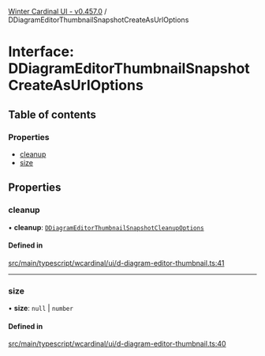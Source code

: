 [Winter Cardinal UI - v0.457.0](../index.md) / DDiagramEditorThumbnailSnapshotCreateAsUrlOptions

# Interface: DDiagramEditorThumbnailSnapshotCreateAsUrlOptions

## Table of contents

### Properties

- [cleanup](DDiagramEditorThumbnailSnapshotCreateAsUrlOptions.md#cleanup)
- [size](DDiagramEditorThumbnailSnapshotCreateAsUrlOptions.md#size)

## Properties

### cleanup

• **cleanup**: [`DDiagramEditorThumbnailSnapshotCleanupOptions`](DDiagramEditorThumbnailSnapshotCleanupOptions.md)

#### Defined in

[src/main/typescript/wcardinal/ui/d-diagram-editor-thumbnail.ts:41](https://github.com/winter-cardinal/winter-cardinal-ui/blob/v0.457.0/src/main/typescript/wcardinal/ui/d-diagram-editor-thumbnail.ts#L41)

___

### size

• **size**: ``null`` \| `number`

#### Defined in

[src/main/typescript/wcardinal/ui/d-diagram-editor-thumbnail.ts:40](https://github.com/winter-cardinal/winter-cardinal-ui/blob/v0.457.0/src/main/typescript/wcardinal/ui/d-diagram-editor-thumbnail.ts#L40)
